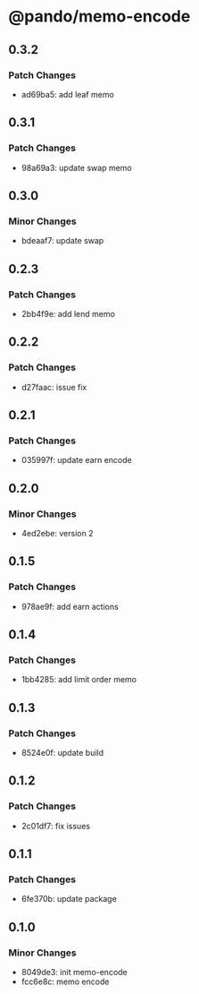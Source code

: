 # @pando/memo-encode

## 0.3.2

### Patch Changes

- ad69ba5: add leaf memo

## 0.3.1

### Patch Changes

- 98a69a3: update swap memo

## 0.3.0

### Minor Changes

- bdeaaf7: update swap

## 0.2.3

### Patch Changes

- 2bb4f9e: add lend memo

## 0.2.2

### Patch Changes

- d27faac: issue fix

## 0.2.1

### Patch Changes

- 035997f: update earn encode

## 0.2.0

### Minor Changes

- 4ed2ebe: version 2

## 0.1.5

### Patch Changes

- 978ae9f: add earn actions

## 0.1.4

### Patch Changes

- 1bb4285: add limit order memo

## 0.1.3

### Patch Changes

- 8524e0f: update build

## 0.1.2

### Patch Changes

- 2c01df7: fix issues

## 0.1.1

### Patch Changes

- 6fe370b: update package

## 0.1.0

### Minor Changes

- 8049de3: init memo-encode
- fcc6e8c: memo encode
